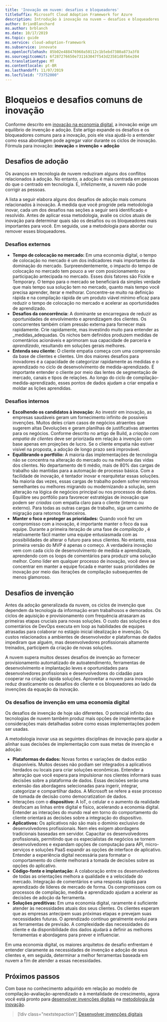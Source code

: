 ```yaml
---
title: 'Inovação em nuvem: desafios e bloqueadores'
titleSuffix: Microsoft Cloud Adoption Framework for Azure
description: Introdução à inovação na nuvem – desafios e bloqueadores
author: BrianBlanchard
ms.author: brblanch
ms.date: 10/17/2019
ms.topic: guide
ms.service: cloud-adoption-framework
ms.subservice: innovate
ms.openlocfilehash: 85b02e488476960a50112c1b5ebd7380a873a3f8
ms.sourcegitcommit: 6f287276650e731163047f543d23581d8fb6e204
ms.translationtype: MT
ms.contentlocale: pt-BR
ms.lasthandoff: 11/07/2019
ms.locfileid: "73752000"
---
```

# <a name="common-blockers-and-challenges-to-innovation"></a>Bloqueios e desafios comuns de inovação

Conforme descrito em [inovação na economia digital](./index.md), a inovação exige um equilíbrio de invenção e adoção. Este artigo expande os desafios e os bloqueadores comuns para a inovação, pois ele visa ajudá-lo a entender como essa abordagem pode agregar valor durante os ciclos de inovação. Fórmula para inovação: **inovação = invenção + adoção**

## <a name="adoption-challenges"></a>Desafios de adoção

Os avanços em tecnologia de nuvem reduziram alguns dos conflitos relacionados à adoção. No entanto, a adoção é mais centrada em pessoas do que o centrado em tecnologia. E, infelizmente, a nuvem não pode corrigir as pessoas.

A lista a seguir elabora alguns dos desafios de adoção mais comuns relacionados à inovação. À medida que você progride pela metodologia inovar, cada um dos desafios nas seções a seguir será identificado e resolvido. Antes de aplicar essa metodologia, avalie os ciclos atuais de inovação para determinar quais são os desafios ou os bloqueadores mais importantes para você. Em seguida, use a metodologia para abordar ou remover esses bloqueadores.

### <a name="external-challenges"></a>Desafios externos

- **Tempo de colocação no mercado:** Em uma economia digital, o tempo de colocação no mercado é um dos indicadores mais importantes da dominação do mercado. Surpreendentemente, o impacto do tempo de colocação no mercado tem pouco a ver com posicionamento ou participação antecipada no mercado. Esses dois fatores são Fickle e Temporary. O tempo para o mercado se beneficiará da simples verdade que mais tempo sua solução tem no mercado, quanto mais tempo você precisa aprender, iterar e melhorar. Concentre-se muito na definição rápida e na compilação rápida de um produto viável mínimo eficaz para reduzir o tempo de colocação no mercado e acelerar as oportunidades de aprendizado.
- **Desafios da concorrência:** A dominante se encarregava de reduzir as oportunidades de envolvimento e aprendizagem dos clientes. Os concorrentes também criam pressão externa para fornecer mais rapidamente. Crie rapidamente, mas investindo muito para entender as _medidas_adequadas. Os nichos bem definidos produzem medidas de comentários acionáveis e aprimoram sua capacidade de parceria e _aprendizado_, resultando em soluções gerais melhores.
- **Entenda seu cliente:** O cliente empatia começa com uma compreensão da base de clientes e clientes. Um dos maiores desafios para inovadores é a capacidade de categorizar rapidamente as medidas e o aprendizado no ciclo de desenvolvimento de medida-aprendizado. É importante entender o cliente por meio das lentes de segmentação de mercado, canais e tipos de relações. Ao longo do ciclo de compilação-medida-aprendizado, esses pontos de dados ajudam a criar empatia e moldar as lições aprendidas.

### <a name="internal-challenges"></a>Desafios internos

- **Escolhendo os candidatos à inovação:** Ao investir em inovação, as empresas saudáveis geram um fornecimento infinito de possíveis invenções. Muitos deles criam casos de negócios atraentes que sugerem altas Devoluções e geram planilhas de justificativas atraentes para os negócios. Conforme descrito no artigo de Build, a *criação com empatia de clientes* deve ser priorizada em relação à invenção com base apenas em projeções de lucro. Se o cliente empatia não estiver visível na proposta, a adoção de longo prazo será improvável.
- **Equilibrando o portfólio:** A maioria das implementações de tecnologia não se concentra na alteração do mercado ou na melhoria das vidas dos clientes. No departamento de ti médio, mais de 80% das cargas de trabalho são mantidas para a automação de processo básica. Com a facilidade de inovação, é tentador inovar e rearquitetar essas soluções. Na maioria das vezes, essas cargas de trabalho podem sofrer retornos semelhantes ou melhores migrando ou modernizando a solução, sem alteração na lógica de negócios principal ou nos processos de dados. Equilibre seu portfólio para favorecer estratégias de inovação que podem ser _criadas_ com empatia claro para o cliente (interno ou externo). Para todas as outras cargas de trabalho, siga um caminho de migração para retornos financeiros.
- **Manter o foco e proteger as prioridades:** Quando você fez um compromisso com a inovação, é importante manter o foco da sua equipe. Durante a primeira iteração de uma fase de *compilação* , é relativamente fácil manter uma equipe entusiasmada com as possibilidades de alterar o futuro para seus clientes. No entanto, essa primeira versão do MVP é apenas o começo. A verdadeira inovação vem com cada ciclo de desenvolvimento de medida e aprendizado, aprendendo com os loops de comentários para produzir uma solução melhor. Como líder em qualquer processo de inovação, você deve se concentrar em manter a equipe focada e manter suas prioridades de inovação por meio das iterações de compilação subsequentes de menos glamoroso.

## <a name="invention-challenges"></a>Desafios de invenção

Antes da adoção generalizada da nuvem, os ciclos de invenção que dependem da tecnologia da informação eram trabalhosos e demorados. Os ciclos de aquisição e provisionamento com frequência atrasaram as primeiras etapas cruciais para novas soluções. O custo das soluções e dos comentários de DevOps executa em loop as habilidades de equipes atrasadas para colaborar no estágio inicial idealização e invenção. Os custos relacionados a ambientes de desenvolvedor e plataformas de dados impediram que alguém, mas desenvolvedores profissionais altamente treinados, participem da criação de novas soluções.

A nuvem supera muitos desses desafios de invenção ao fornecer provisionamento automatizado de autoatendimento, ferramentas de desenvolvimento e implantação leves e oportunidades para desenvolvedores profissionais e desenvolvedores do cidadão para cooperar na criação rápida soluções. Aproveitar a nuvem para inovação reduz drasticamente os desafios do cliente e os bloqueadores ao lado da invenções da equação da inovação.

### <a name="invention-challenges-in-a-digital-economy"></a>Os desafios de invenção em uma economia digital

Os desafios de invenção de hoje são diferentes. O potencial infinito das tecnologias de nuvem também produz mais opções de implementação e considerações mais detalhadas sobre como essas implementações podem ser usadas.

A metodologia inovar usa as seguintes disciplinas de inovação para ajudar a alinhar suas decisões de implementação com suas metas de invenção e adoção:

- **Plataformas de dados:** Novas fontes e variações de dados estão disponíveis. Muitos desses não podiam ser integrados a aplicativos herdados ou locais para criar soluções econômicas. Entender a alteração que você espera para impulsionar nos clientes informará suas decisões sobre a plataforma de dados. Essas decisões serão uma extensão das abordagens selecionadas para ingerir, integrar, categorizar e compartilhar dados. A Microsoft se refere a esse processo de tomada de decisão como democratization de dados.
- Interações com o **dispositivo:** A IoT, o celular e o aumento da realidade desfocam as linhas entre digital e físico, acelerando a economia digital. Entender as interações do mundo real em torno do comportamento do cliente orientará as decisões sobre a integração do dispositivo.
- **Aplicativos:** Os aplicativos não são mais o domínio exclusivo de desenvolvedores profissionais. Nem eles exigem abordagens tradicionais baseadas em servidor. Capacitar os desenvolvedores profissionais, permitindo que os especialistas de negócios se tornem desenvolvedores e expandam opções de computação para API, micro-serviços e soluções PaaS expandir as opções de interface de aplicativo. Entender a experiência digital necessária para formatar o comportamento do cliente melhorará a tomada de decisões sobre as opções do aplicativo.
- **Código-fonte e implantação:** A colaboração entre os desenvolvedores de todas as orientações melhora a qualidade e a velocidade do mercado. Integração de comentários e uma resposta rápida para aprendizado de líderes de mercado de forma. Os compromissos com os processos de compilação, medida e aprendizado ajudam a acelerar as decisões de adoção da ferramenta.
- **Soluções preditivas:** Em uma economia digital, raramente é suficiente atender às necessidades atuais dos seus clientes. Os clientes esperam que as empresas antecipem suas próximas etapas e prevejam suas necessidades futuras. O aprendizado contínuo geralmente evolui para as ferramentas de previsão. A complexidade das necessidades do cliente e da disponibilidade dos dados ajudará a definir as melhores ferramentas e abordagens para prever e influenciar.

Em uma economia digital, os maiores arquitetos de desafio enfrentam é entender claramente as necessidades de invenção e adoção de seus clientes e, em seguida, determinar a melhor ferramentas baseada em nuvem a fim de atender a essas necessidades.

## <a name="next-steps"></a>Próximos passos

Com base no conhecimento adquirido em relação ao modelo de compilação-avaliação-aprendizado e à mentalidade de crescimento, agora você está pronto para [desenvolver invenções digitais](./invention.md) na [metodologia da inovação](./index.md).

> [!div class="nextstepaction"]
> [Desenvolver invenções digitais](./invention.md)
